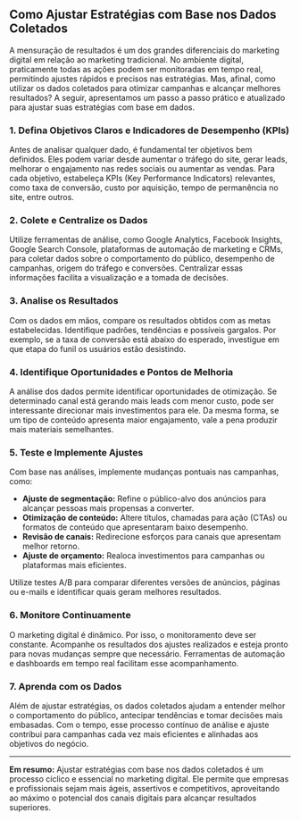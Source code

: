 
## Como Ajustar Estratégias com Base nos Dados Coletados

A mensuração de resultados é um dos grandes diferenciais do marketing digital em relação ao marketing tradicional. No ambiente digital, praticamente todas as ações podem ser monitoradas em tempo real, permitindo ajustes rápidos e precisos nas estratégias. Mas, afinal, como utilizar os dados coletados para otimizar campanhas e alcançar melhores resultados? A seguir, apresentamos um passo a passo prático e atualizado para ajustar suas estratégias com base em dados.

### 1. Defina Objetivos Claros e Indicadores de Desempenho (KPIs)

Antes de analisar qualquer dado, é fundamental ter objetivos bem definidos. Eles podem variar desde aumentar o tráfego do site, gerar leads, melhorar o engajamento nas redes sociais ou aumentar as vendas. Para cada objetivo, estabeleça KPIs (Key Performance Indicators) relevantes, como taxa de conversão, custo por aquisição, tempo de permanência no site, entre outros.

### 2. Colete e Centralize os Dados

Utilize ferramentas de análise, como Google Analytics, Facebook Insights, Google Search Console, plataformas de automação de marketing e CRMs, para coletar dados sobre o comportamento do público, desempenho de campanhas, origem do tráfego e conversões. Centralizar essas informações facilita a visualização e a tomada de decisões.

### 3. Analise os Resultados

Com os dados em mãos, compare os resultados obtidos com as metas estabelecidas. Identifique padrões, tendências e possíveis gargalos. Por exemplo, se a taxa de conversão está abaixo do esperado, investigue em que etapa do funil os usuários estão desistindo.

### 4. Identifique Oportunidades e Pontos de Melhoria

A análise dos dados permite identificar oportunidades de otimização. Se determinado canal está gerando mais leads com menor custo, pode ser interessante direcionar mais investimentos para ele. Da mesma forma, se um tipo de conteúdo apresenta maior engajamento, vale a pena produzir mais materiais semelhantes.

### 5. Teste e Implemente Ajustes

Com base nas análises, implemente mudanças pontuais nas campanhas, como:

- **Ajuste de segmentação:** Refine o público-alvo dos anúncios para alcançar pessoas mais propensas a converter.
- **Otimização de conteúdo:** Altere títulos, chamadas para ação (CTAs) ou formatos de conteúdo que apresentaram baixo desempenho.
- **Revisão de canais:** Redirecione esforços para canais que apresentam melhor retorno.
- **Ajuste de orçamento:** Realoca investimentos para campanhas ou plataformas mais eficientes.

Utilize testes A/B para comparar diferentes versões de anúncios, páginas ou e-mails e identificar quais geram melhores resultados.

### 6. Monitore Continuamente

O marketing digital é dinâmico. Por isso, o monitoramento deve ser constante. Acompanhe os resultados dos ajustes realizados e esteja pronto para novas mudanças sempre que necessário. Ferramentas de automação e dashboards em tempo real facilitam esse acompanhamento.

### 7. Aprenda com os Dados

Além de ajustar estratégias, os dados coletados ajudam a entender melhor o comportamento do público, antecipar tendências e tomar decisões mais embasadas. Com o tempo, esse processo contínuo de análise e ajuste contribui para campanhas cada vez mais eficientes e alinhadas aos objetivos do negócio.

---

**Em resumo:** Ajustar estratégias com base nos dados coletados é um processo cíclico e essencial no marketing digital. Ele permite que empresas e profissionais sejam mais ágeis, assertivos e competitivos, aproveitando ao máximo o potencial dos canais digitais para alcançar resultados superiores.
```
